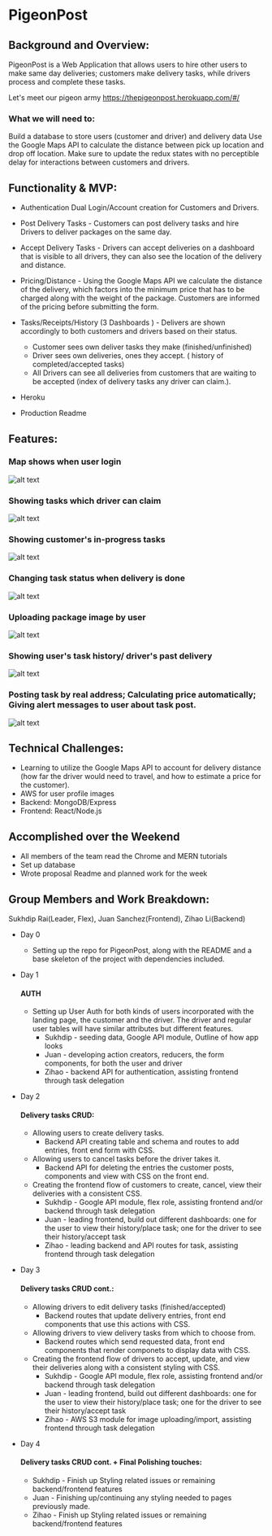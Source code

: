 # PigeonPost

## Background and Overview:
PigeonPost is a Web Application that allows users to hire other users to make same day deliveries; customers make delivery tasks, while drivers process and complete these tasks.

Let's meet our pigeon army https://thepigeonpost.herokuapp.com/#/

### What we will need to:
Build a database to store users (customer and driver) and delivery data
Use the Google Maps API to calculate the distance between pick up location and drop off location.
Make sure to update the redux states with no perceptible delay for interactions between customers and drivers.

## Functionality & MVP:

* Authentication Dual Login/Account creation for Customers and Drivers.

* Post Delivery Tasks -  Customers can post delivery tasks and hire Drivers to deliver packages on the same day.

* Accept Delivery Tasks  - Drivers can accept deliveries on a dashboard that is visible to all drivers, they can also see the location of the delivery and distance.

* Pricing/Distance - Using the Google Maps API we calculate the distance of the delivery, which factors into the minimum price that has to be charged along with the weight of the package. Customers are informed of the pricing before submitting the form.

* Tasks/Receipts/History (3 Dashboards ) - Delivers are shown accordingly to both customers and drivers based on their status.

  * Customer sees own deliver tasks they make (finished/unfinished)
  * Driver sees own deliveries, ones they accept. ( history of completed/accepted tasks)
  * All Drivers can see all deliveries from customers that are waiting to be accepted (index of delivery tasks any driver can claim.).

* Heroku
* Production Readme


## Features:


### Map shows when user login
![alt text](https://github.com/sukhdipsrai/pigeon_post/frontend/public/readme/map.gif)


### Showing tasks which driver can claim
![alt text](https://github.com/sukhdipsrai/pigeon_post/frontend/public/readme/claim.gif)


### Showing customer's in-progress tasks
![alt text](https://github.com/sukhdipsrai/pigeon_post/frontend/public/readme/progress.gif)


### Changing task status when delivery is done
![alt text](https://github.com/sukhdipsrai/pigeon_post/frontend/public/readme/status.gif)


### Uploading package image by user
![alt text](https://github.com/sukhdipsrai/pigeon_post/frontend/public/readme/upload.gif)


### Showing user's task history/ driver's past delivery
![alt text](https://github.com/sukhdipsrai/pigeon_post/frontend/public/readme/history.gif)


### Posting task by real address; Calculating price automatically; Giving alert messages to user about task post.
![alt text](https://github.com/sukhdipsrai/pigeon_post/frontend/public/readme/post.gif)


## Technical Challenges:

* Learning to utilize the Google Maps API to account for delivery distance (how far the driver would need to travel, and how to estimate a price for the customer).
* AWS for user profile images
* Backend: MongoDB/Express
* Frontend: React/Node.js


## Accomplished over the Weekend
* All members of the team read the Chrome and MERN tutorials
* Set up database
* Wrote proposal Readme and planned work for the week

## Group Members and Work Breakdown:
Sukhdip Rai(Leader, Flex), Juan Sanchez(Frontend), Zihao Li(Backend)

* Day 0 
  * Setting up the repo for PigeonPost, along with the README and a base skeleton of the project with dependencies included.

* Day 1
  #### AUTH
  * Setting up User Auth for both kinds of users incorporated with the landing page, the customer and the driver. The driver and  regular user tables will have similar attributes but different features.
    * Sukhdip - seeding data, Google API module, Outline of how app looks
    * Juan - developing action creators, reducers, the form components, for both the user and driver
    * Zihao - backend API for authentication, assisting frontend through task delegation

* Day 2
  #### Delivery tasks CRUD:
  * Allowing users to create delivery tasks.
    * Backend API creating table and schema and routes to add entries, front end form with CSS.
  * Allowing users to cancel tasks before the driver takes it.
    * Backend API for deleting the entries the customer posts, components and view with CSS on the front end.
  * Creating the frontend flow of customers to create, cancel, view their deliveries with a consistent CSS.
     * Sukhdip - Google API module, flex role, assisting frontend and/or backend through task delegation
     * Juan - leading frontend, build out different dashboards: one for the user to view their history/place task; one for the driver to see their history/accept task
     * Zihao - leading backend and API routes for task, assisting frontend through task delegation
     
* Day 3
  #### Delivery tasks CRUD cont.:
  * Allowing drivers to edit delivery tasks (finished/accepted)
    * Backend routes that update delivery entries, front end components that use this actions with CSS.
  * Allowing drivers to view delivery tasks from which to choose from.
    * Backend routes which send requested data, front end components that render componets to display data with CSS.
  * Creating the frontend flow of drivers to accept, update, and view their deliveries along with a consistent styling with CSS.
      * Sukhdip - Google API module, flex role, assisting frontend and/or backend through task delegation
     * Juan - leading frontend, build out different dashboards: one for the user to view their history/place task; one for the driver to see their history/accept task
     * Zihao - AWS S3 module for image uploading/import, assisting frontend through task delegation
     
* Day 4
  #### Delivery tasks CRUD cont. + Final Polishing touches:
  * Sukhdip - Finish up Styling related issues or remaining backend/frontend features
  * Juan - Finishing up/continuing any styling needed to pages previously made.
  * Zihao - Finish up Styling related issues or remaining backend/frontend features
